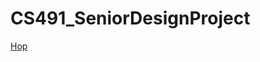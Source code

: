 # CS491_SeniorDesignProject
<a href="https://github.com/barisc22/CS491_SeniorDesignProject/blob/master/hop" title="Hop">Hop</a>
